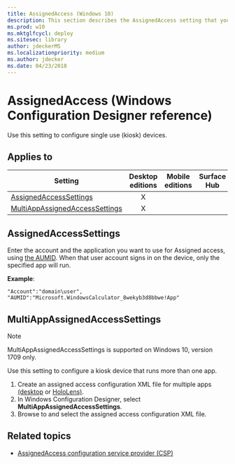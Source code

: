 ```yaml
---
title: AssignedAccess (Windows 10)
description: This section describes the AssignedAccess setting that you can configure in provisioning packages for Windows 10 using Windows Configuration Designer.
ms.prod: w10
ms.mktglfcycl: deploy
ms.sitesec: library
author: jdeckerMS
ms.localizationpriority: medium
ms.author: jdecker
ms.date: 04/23/2018
---
```


# AssignedAccess (Windows Configuration Designer reference)

Use this setting to configure single use (kiosk) devices.

## Applies to

| Setting | Desktop editions | Mobile editions | Surface Hub | HoloLens | IoT Core |
| --- | :---: | :---: | :---: | :---: | :---: |
| [AssignedAccessSettings](#assignedaccesssettings)  | X |  |  | X |  |
| [MultiAppAssignedAccessSettings](#multiappassignedaccesssettings) | X |  |  | X |  |


## AssignedAccessSettings

Enter the account and the application you want to use for Assigned access, using [the AUMID](https://msdn.microsoft.com/windows/hardware/commercialize/customize/enterprise/find-the-application-user-model-id-of-an-installed-app). When that user account signs in on the device, only the specified app will run. 

**Example**:

```
"Account":"domain\user", "AUMID":"Microsoft.WindowsCalculator_8wekyb3d8bbwe!App"
```

## MultiAppAssignedAccessSettings

>[!NOTE]
>MultiAppAssignedAccessSettings is supported on Windows 10, version 1709 only.

Use this setting to configure a kiosk device that runs more than one app.

1. Create an assigned access configuration XML file for multiple apps [(desktop](../lock-down-windows-10-to-specific-apps.md) or [HoloLens)](https://docs.microsoft.com/hololens/hololens-provisioning).
2. In Windows Configuration Designer, select **MultiAppAssignedAccessSettings**.
3. Browse to and select the assigned access configuration XML file.

## Related topics

- [AssignedAccess configuration service provider (CSP)](https://msdn.microsoft.com/windows/hardware/commercialize/customize/mdm/assignedaccess-csp)